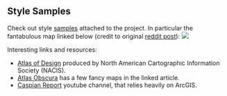 ## Style Samples

Check out style [samples](../samples) attached to the project. In particular
the fantabulous map linked below (credit to original 
[reddit post](https://www.reddit.com/r/eu4/comments/hter01/florence_tuscany_italy_my_first_ever_completed/)):
![](../samples/serene-republic-of-italy.png)

Interesting links and resources:
* [Atlas of Design](https://atlasofdesign.bigcartel.com/products) 
produced by North American Cartographic Information Society (NACIS).
* [Atlas Obscura](https://www.atlasobscura.com/articles/best-new-maps-2018)
has a few fancy maps in the linked article.
* [Caspian Report](https://www.youtube.com/user/CaspianReport) youtube channel,
that relies heavily on ArcGIS.

